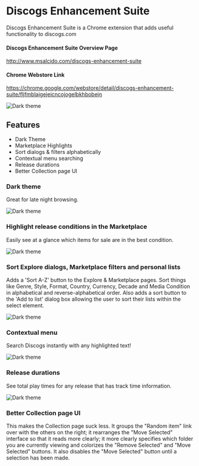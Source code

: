 # Discogs Enhancement Suite
Discogs Enhancement Suite is a Chrome extension that adds useful functionality to discogs.com

#### Discogs Enhancement Suite Overview Page
<http://www.msalcido.com/discogs-enhancement-suite>

#### Chrome Webstore Link
<https://chrome.google.com/webstore/detail/discogs-enhancement-suite/fljfmblajgejeicncojogelbkhbobejn>

![Dark theme](http://www.msalcido.com/discogs-enhancement-suite/fancypants/chrome-shots/title.png?raw=true "title image")

## Features
* Dark Theme
* Marketplace Highlights
* Sort dialogs & filters alphabetically
* Contextual menu searching
* Release durations
* Better Collection page UI

### Dark theme
Great for late night browsing.

![Dark theme](http://www.msalcido.com/discogs-enhancement-suite/fancypants/chrome-shots/dark-theme.png?raw=true "Dark theme preview")


### Highlight release conditions in the Marketplace
Easily see at a glance which items for sale are in the best condition. 

![Dark theme](http://www.msalcido.com/discogs-enhancement-suite/fancypants/chrome-shots/marketplace-highlights.png?raw=true "Marketplace Highlights preview")

### Sort Explore dialogs, Marketplace filters and personal lists
Adds a 'Sort A-Z' button to the Explore & Marketplace pages. Sort things like Genre, Style, Format, Country, Currency, Decade and Media Condition in alphabetical and reverse-alphabetical order. Also adds a sort button to the 'Add to list' dialog box allowing the user to sort their lists within the select element.

![Dark theme](http://www.msalcido.com/discogs-enhancement-suite/fancypants/chrome-shots/sort-buttons.png?raw=true "Sorting preview")

### Contextual menu
Search Discogs instantly with any highlighted text!

![Dark theme](http://www.msalcido.com/discogs-enhancement-suite/fancypants/chrome-shots/contextual-menu.png?raw=true "Contextual menu preview")

### Release durations
See total play times for any release that has track time information.

![Dark theme](http://www.msalcido.com/discogs-enhancement-suite/fancypants/chrome-shots/release-durations.png?raw=true "Release duration preview")

### Better Collection page UI
This makes the Collection page suck less. It groups the "Random item" link over with the others on the right; it rearranges the "Move Selected" interface so that it reads more clearly; it more clearly specifies which folder you are currently viewing and colorizes the "Remove Selected" and "Move Selected" buttons. It also disables the "Move Selected" button until a selection has been made.

